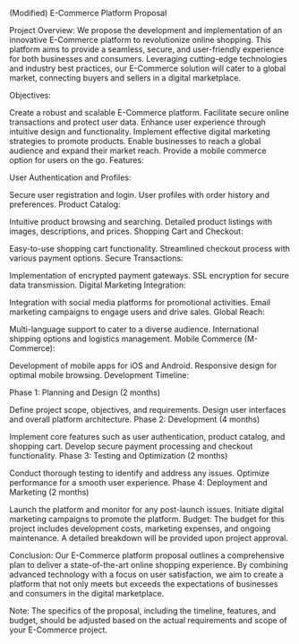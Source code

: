 
(Modified)
E-Commerce Platform Proposal

Project Overview:
We propose the development and implementation of an innovative E-Commerce platform to revolutionize online shopping. This platform aims to provide a seamless, secure, and user-friendly experience for both businesses and consumers. Leveraging cutting-edge technologies and industry best practices, our E-Commerce solution will cater to a global market, connecting buyers and sellers in a digital marketplace.

Objectives:

Create a robust and scalable E-Commerce platform.
Facilitate secure online transactions and protect user data.
Enhance user experience through intuitive design and functionality.
Implement effective digital marketing strategies to promote products.
Enable businesses to reach a global audience and expand their market reach.
Provide a mobile commerce option for users on the go.
Features:

User Authentication and Profiles:

Secure user registration and login.
User profiles with order history and preferences.
Product Catalog:

Intuitive product browsing and searching.
Detailed product listings with images, descriptions, and prices.
Shopping Cart and Checkout:

Easy-to-use shopping cart functionality.
Streamlined checkout process with various payment options.
Secure Transactions:

Implementation of encrypted payment gateways.
SSL encryption for secure data transmission.
Digital Marketing Integration:

Integration with social media platforms for promotional activities.
Email marketing campaigns to engage users and drive sales.
Global Reach:

Multi-language support to cater to a diverse audience.
International shipping options and logistics management.
Mobile Commerce (M-Commerce):

Development of mobile apps for iOS and Android.
Responsive design for optimal mobile browsing.
Development Timeline:

Phase 1: Planning and Design (2 months)

Define project scope, objectives, and requirements.
Design user interfaces and overall platform architecture.
Phase 2: Development (4 months)

Implement core features such as user authentication, product catalog, and shopping cart.
Develop secure payment processing and checkout functionality.
Phase 3: Testing and Optimization (2 months)

Conduct thorough testing to identify and address any issues.
Optimize performance for a smooth user experience.
Phase 4: Deployment and Marketing (2 months)

Launch the platform and monitor for any post-launch issues.
Initiate digital marketing campaigns to promote the platform.
Budget:
The budget for this project includes development costs, marketing expenses, and ongoing maintenance. A detailed breakdown will be provided upon project approval.

Conclusion:
Our E-Commerce platform proposal outlines a comprehensive plan to deliver a state-of-the-art online shopping experience. By combining advanced technology with a focus on user satisfaction, we aim to create a platform that not only meets but exceeds the expectations of businesses and consumers in the digital marketplace.

Note: The specifics of the proposal, including the timeline, features, and budget, should be adjusted based on the actual requirements and scope of your E-Commerce project.






